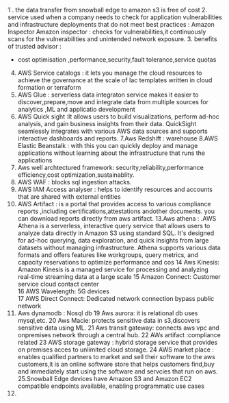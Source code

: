 1 . the data transfer from snowball edge to amazon s3 is free of cost
2. service used when a company needs to check for application vulnerabilities and infrastructure  deployments that do not meet best practices : Amazon Inspector
 Amazon inspector : checks for vulnerabilities,it continuously scans for the vulnerabilities and unintended network exposure.
3. benefits of trusted advisor : 
- cost optimisation ,performance,security,fault tolerance,service quotas
4. AWS Service catalogs : it lets you manage the cloud resources to achieve the governance at the scale of Iac templates written in cloud formation or terraform
5. AWS Glue : serverless data integraton service makes it easier to discover,prepare,move and integrate data from multiple sources for analytics ,ML and applicatio development
6. AWS Quick sight :It allows users to build visualizations, perform ad-hoc analysis, and gain business insights from their data. QuickSight seamlessly integrates with various AWS data sources and supports interactive dashboards and reports.
7.Aws Redshift : warehouse
8.AWS Elastic Beanstalk : with this you can quickly deploy and manage applications without learning about the infrastructure that runs the applications
9. Aws well archtectured framework: security,reliability,performance efficiency,cost optimization,sustainablity.  
10. AWS WAF : blocks sql ingestion attacks.
11. AWS IAM Access analyser : helps to identify resources and accounts that are shared with external entities
12. AWS Artifact : is a portal that provides access to various compliance reports ,including certifications,attestations andother documents. you can download reports directly from aws artifact.
13.Aws athena : .AWS Athena is a serverless, interactive query service that allows users to analyze data directly in Amazon S3 using standard SQL. It's designed for ad-hoc querying, data exploration, and quick insights from large datasets without managing infrastructure. Athena supports various data formats and offers features like workgroups, query metrics, and capacity reservations to optimize performance and cos
14 Aws Kinesis: Amazon Kinesis is a managed service for processing and analyzing real-time streaming data at a large scale
15 Amazon Connect: Customer service cloud contact center  
16 AWS Wavelength: 5G devices  
17 AWS Direct Connect: Dedicated network connection bypass public network
18. Aws dynamodb : Nosql db
19 Aws aurora: it is relational db uses mysql,etc.
20 Aws Macie: protects sensitive data in s3,discovers sensitive data using ML.
21 Aws transit gateway: connects aws vpc and onpremises network through a central hub.
22 AWs artifact :compliance related
23 AWS storage gateway : hybrid storage service that provides on premises acces to unlimited  cloud storage.
24 AWS market place : enables qualified partners to market and sell their software to the aws customers,it is an online software store that helps customers find,buy and immediately start using the software and servcies that run on aws.
25.Snowball Edge devices have Amazon S3 and Amazon EC2 compatible endpoints available, enabling programmatic use cases
  26.
